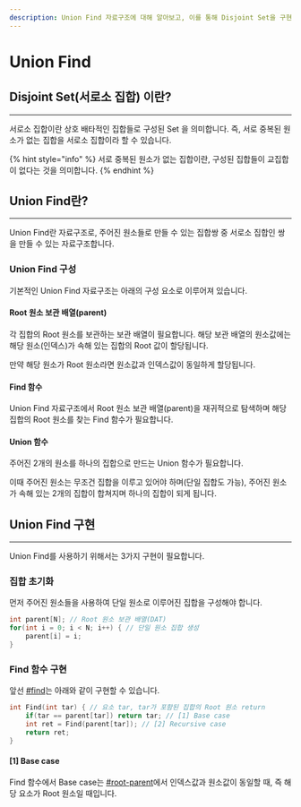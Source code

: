 ```yaml
---
description: Union Find 자료구조에 대해 알아보고, 이를 통해 Disjoint Set을 구현하는 방법을 살펴봅니다.
---
```


# Union Find

## Disjoint Set(서로소 집합) 이란?

***

서로소 집합이란 상호 배타적인 집합들로 구성된 Set 을 의미합니다. 즉, 서로 중복된 원소가 없는 집합을 서로소 집합이라 할 수 있습니다.

{% hint style="info" %}
서로 중복된 원소가 없는 집합이란, 구성된 집합들이 교집합이 없다는 것을 의미합니다.
{% endhint %}

## Union Find란?

***

Union Find란 자료구조로, 주어진 원소들로 만들 수 있는 집합쌍 중 서로소 집합인 쌍을 만들 수 있는 자료구조합니다.

### Union Find 구성

기본적인 Union Find 자료구조는 아래의 구성 요소로 이루어져 있습니다.

#### Root 원소 보관 배열(parent)

각 집합의 Root 원소를 보관하는 보관 배열이 필요합니다. 해당 보관 배열의 원소값에는 해당 원소(인덱스)가 속해 있는 집합의 Root 값이 할당됩니다.

만약 해당 원소가 Root 원소라면 원소값과 인덱스값이 동일하게 할당됩니다.

#### Find 함수

Union Find 자료구조에서 Root 원소 보관 배열(parent)을 재귀적으로 탐색하며 해당 집합의 Root 원소를 찾는 Find 함수가 필요합니다.

#### Union 함수

주어진 2개의 원소를 하나의 집합으로 만드는 Union 함수가 필요합니다.&#x20;

이때 주어진 원소는 무조건 집합을 이루고 있어야 하며(단일 집합도 가능), 주어진 원소가 속해 있는 2개의 집합이 합쳐지며 하나의 집합이 되게 됩니다.



## Union Find 구현

***

Union Find를 사용하기 위해서는 3가지 구현이 필요합니다.

### 집합 초기화

먼저 주어진 원소들을 사용하여 단일 원소로 이루어진 집합을 구성해야 합니다.

```cpp
int parent[N]; // Root 원소 보관 배열(DAT)
for(int i = 0; i < N; i++) { // 단일 원소 집합 생성
    parent[i] = i;
}
```

### Find 함수 구현

앞선 [#find](union-find.md#find "mention")는 아래와 같이 구현할 수 있습니다.

```cpp
int Find(int tar) { // 요소 tar, tar가 포함된 집합의 Root 원소 return
    if(tar == parent[tar]) return tar; // [1] Base case
    int ret = Find(parent[tar]); // [2] Recursive case
    return ret;
}
```

#### \[1] Base case

Find 함수에서 Base case는 [#root-parent](union-find.md#root-parent "mention")에서 인덱스값과 원소값이 동일할 때, 즉 해당 요소가 Root 원소일 때입니다.

